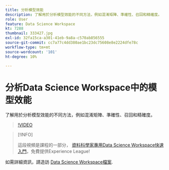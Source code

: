 ```yaml
---
title: 分析模型效能
description: 了解用於分析模型效能的不同方法，例如混淆矩陣、準確性、召回和精確度。
role: User
feature: Data Science Workspace
kt: 7288
thumbnail: 333427.jpg
exl-id: 32fa15ca-a301-41eb-9a8a-c570ab856555
source-git-commit: cc7a77c4dd380ae1bc23dc75608e8e2224dfe78c
workflow-type: tm+mt
source-wordcount: '101'
ht-degree: 10%

---
```


# 分析Data Science Workspace中的模型效能

了解用於分析模型效能的不同方法，例如混淆矩陣、準確性、召回和精確度。

>[!VIDEO](https://video.tv.adobe.com/v/333427)

>[!INFO]
>
> 這段視頻是課程的一部分， [資料科學家專用Data Science Workspace快速入門](https://experienceleague.adobe.com/?recommended=ExperiencePlatform-U-1-2021.1.dsw)，免費提供Experience League!

如需詳細資訊，請造訪 [Data Science Workspace檔案](https://experienceleague.adobe.com/docs/experience-platform/data-science-workspace/home.html).